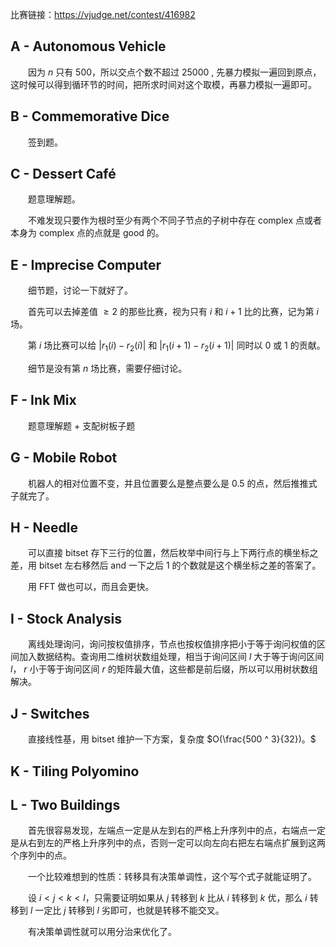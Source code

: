 比赛链接：https://vjudge.net/contest/416982
## A - Autonomous Vehicle
&emsp;&emsp;因为 $n$ 只有 $500$，所以交点个数不超过 $25000$ , 先暴力模拟一遍回到原点，这时候可以得到循环节的时间，把所求时间对这个取模，再暴力模拟一遍即可。

## B - Commemorative Dice 
&emsp;&emsp;签到题。

## C - Dessert Café 
&emsp;&emsp;题意理解题。

&emsp;&emsp;不难发现只要作为根时至少有两个不同子节点的子树中存在 complex 点或者本身为 complex 点的点就是 good 的。

## E - Imprecise Computer 
&emsp;&emsp;细节题，讨论一下就好了。

&emsp;&emsp;首先可以去掉差值 $\geq 2$ 的那些比赛，视为只有 $i$ 和 $i + 1$ 比的比赛，记为第 $i$ 场。

&emsp;&emsp;第 $i$ 场比赛可以给 $|r_1(i) - r_2(i)|$ 和 $|r_1(i + 1) - r_2(i + 1)|$ 同时以 $0$ 或 $1$ 的贡献。

&emsp;&emsp;细节是没有第 $n$ 场比赛，需要仔细讨论。

## F - Ink Mix 
&emsp;&emsp;题意理解题 + 支配树板子题

## G - Mobile Robot 
&emsp;&emsp;机器人的相对位置不变，并且位置要么是整点要么是 0.5 的点，然后推推式子就完了。

## H - Needle 
&emsp;&emsp;可以直接 bitset 存下三行的位置，然后枚举中间行与上下两行点的横坐标之差，用 bitset 左右移然后 and 一下之后 1 的个数就是这个横坐标之差的答案了。

&emsp;&emsp;用 FFT 做也可以，而且会更快。

## I - Stock Analysis 
&emsp;&emsp;离线处理询问，询问按权值排序，节点也按权值排序把小于等于询问权值的区间加入数据结构。查询用二维树状数组处理，相当于询问区间 $l$ 大于等于询问区间 $l$， $r$ 小于等于询问区间 $r$ 的矩阵最大值，这些都是前后缀，所以可以用树状数组解决。

## J - Switches 
&emsp;&emsp;直接线性基，用 bitset 维护一下方案，复杂度 $O(\frac{500 ^ 3}{32})。$

## K - Tiling Polyomino 
## L - Two Buildings 
&emsp;&emsp;首先很容易发现，左端点一定是从左到右的严格上升序列中的点，右端点一定是从右到左的严格上升序列中的点，否则一定可以向左向右把左右端点扩展到这两个序列中的点。

&emsp;&emsp;一个比较难想到的性质：转移具有决策单调性，这个写个式子就能证明了。

&emsp;&emsp;设 $i < j < k < l$，只需要证明如果从 $j$ 转移到 $k$ 比从 $i$ 转移到 $k$ 优，那么 $i$ 转移到 $l$ 一定比 $j$ 转移到 $l$ 劣即可，也就是转移不能交叉。

&emsp;&emsp;有决策单调性就可以用分治来优化了。